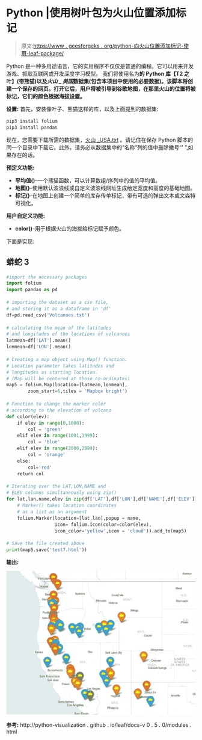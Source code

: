 # Python |使用树叶包为火山位置添加标记

> 原文:[https://www . geesforgeks . org/python-向火山位置添加标记-使用-leaf-package/](https://www.geeksforgeeks.org/python-adding-markers-to-volcano-locations-using-folium-package/)

Python 是一种多用途语言，它的实用程序不仅仅是普通的编程。它可以用来开发游戏、抓取互联网或开发深度学习模型。
我们将使用名为**的 Python 库【T2 之叶】(带熊猫)以及*火山 _ 美国*数据集(包含本项目中使用的必要数据)。该脚本将创建一个保存的网页。打开它后，用户将被引导到谷歌地图，在那里火山的位置将被标记，它们的颜色根据海拔设置。**

**设置:**
首先，安装像叶子、熊猫这样的库，以及上面提到的数据集:

```py
pip3 install folium
pip3 install pandas
```

现在，您需要下载所需的数据集，[火山 _USA.txt](https://pythonhow.com/data/Volcanoes_USA.txt) 。请记住在保存 Python 脚本的同一个目录中下载它。此外，请务必从数据集中的“名称”列的值中删除撇号“' ”,如果存在的话。

**预定义功能:**

*   **平均值()**–一个熊猫函数，可以计算数组/序列中的值的平均值。
*   **地图()**–使用默认波浪线或自定义波浪线网址生成给定宽度和高度的基础地图。
*   **标记()**–在地图上创建一个简单的库存传单标记，带有可选的弹出文本或文森特可视化。

**用户自定义功能:**

*   **color()**–用于根据火山的海拔给标记赋予颜色。

下面是实现:

## 蟒蛇 3

```py
#import the necessary packages
import folium
import pandas as pd

# importing the dataset as a csv file,
# and storing it as a dataframe in 'df'
df=pd.read_csv('Volcanoes.txt')

# calculating the mean of the latitudes
# and longitudes of the locations of volcanoes
latmean=df['LAT'].mean()
lonmean=df['LON'].mean()

# Creating a map object using Map() function.
# Location parameter takes latitudes and
# longitudes as starting location.
# (Map will be centered at those co-ordinates)
map5 = folium.Map(location=[latmean,lonmean],
        zoom_start=6,tiles = 'Mapbox bright')

# Function to change the marker color
# according to the elevation of volcano
def color(elev):
    if elev in range(0,1000):
        col = 'green'
    elif elev in range(1001,1999):
        col = 'blue'
    elif elev in range(2000,2999):
        col = 'orange'
    else:
        col='red'
    return col

# Iterating over the LAT,LON,NAME and
# ELEV columns simultaneously using zip()
for lat,lan,name,elev in zip(df['LAT'],df['LON'],df['NAME'],df['ELEV']):
    # Marker() takes location coordinates
    # as a list as an argument
    folium.Marker(location=[lat,lan],popup = name,
                  icon= folium.Icon(color=color(elev),
                  icon_color='yellow',icon = 'cloud')).add_to(map5)

# Save the file created above
print(map5.save('test7.html'))
```

**输出:**

![](img/34e5c0bb3e0ba94d8ead0a98259d14d0.png)

**参考:**
http://python-visualization . github . io/leaf/docs-v 0 . 5 . 0/modules . html